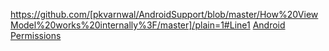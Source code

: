 https://github.com/[pkvarnwal/AndroidSupport/blob/master/How%20ViewModel%20works%20internally%3F/master]/plain=1#Line1
[Android Permissions](https://github.com/pkvarnwal/AndroidSupport/blob/master/Permissions)


